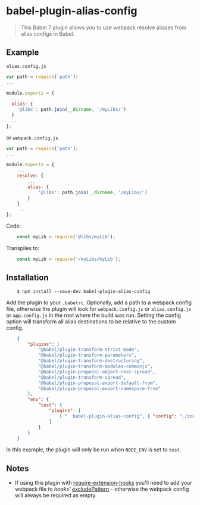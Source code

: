 #   babel-plugin-alias-config

> This Babel 7 plugin allows you to use webpack resolve aliases from alias configs in Babel.

## Example

`alias.config.js`
```js
var path = require('path');
...

module.exports = {
  ...
  alias: {
    '@libs': path.join(__dirname, '/myLibs/')
  }
  ...
};

```
or `webpack.config.js`
```js
var path = require('path');
...

module.exports = {
    ...
    resolve: {
        ...
        alias: {
            '@libs': path.join(__dirname, '/myLibs/')
        }
    }
    ...
};

```

Code:
```js
    const myLib = require('@libs/myLib');
```
Transpiles to:
```js
    const myLib = require('/myLibs/myLib');
```

## Installation
```console
    $ npm install --save-dev babel-plugin-alias-config
```

Add the plugin to your `.babelrc`.  Optionally, add a path to a webpack config file, otherwise the plugin will look for `webpack.config.js` or `alias.config.js` or `app.config.js` in the root where the build was run.  Setting the config option will transform all alias destinations to be relative to the custom config.

```json
    {
        "plugins": [
            "@babel/plugin-transform-strict-mode",
            "@babel/plugin-transform-parameters",
            "@babel/plugin-transform-destructuring",
            "@babel/plugin-transform-modules-commonjs",
            "@babel/plugin-proposal-object-rest-spread",
            "@babel/plugin-transform-spread",
            "@babel/plugin-proposal-export-default-from",
            "@babel/plugin-proposal-export-namespace-from"
        ],
        "env": {
            "test": {
                "plugins": [
                    [ "  babel-plugin-alias-config", { "config": "./configs/webpack.config.test.js" } ]
                ]
            }
        }
    }
```
In this example, the plugin will only be run when `NODE_ENV` is set to `test`.

## Notes

- If using this plugin with [require-extension-hooks](https://github.com/jackmellis/require-extension-hooks) you'll need to add your webpack file to _hooks'_ [excludePattern](https://github.com/jackmellis/require-extension-hooks#excludepattern--fn) - otherwise the webpack config will always be required as empty.
